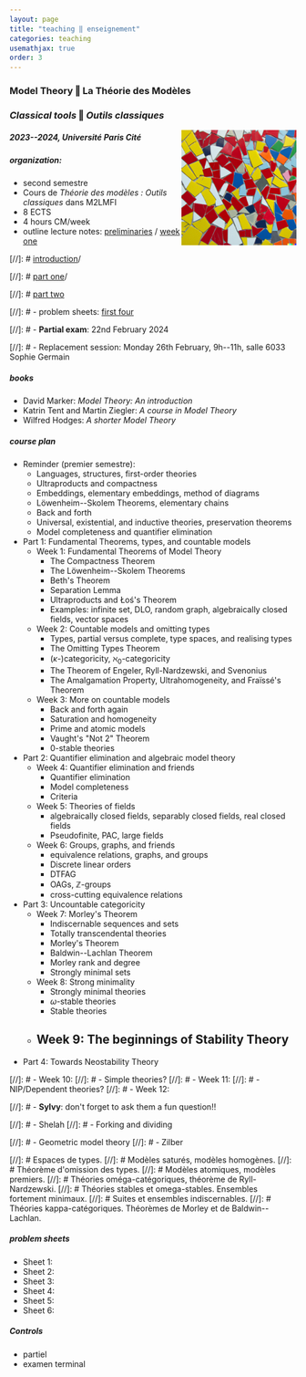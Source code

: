 ```yaml
---
layout: page
title: "teaching ‖ enseignement"
categories: teaching
usemathjax: true
order: 3
---
```


### Model Theory ‖ La Théorie des Modèles

### _Classical tools_ ‖ _Outils classiques_

<img src="/IMAGES/AI_IMAGES/irregular_tessellation1.jpg" width="40%" style="float:right;">

##### 2023--2024, Université Paris Cité

##### organization:
- second semestre
- Cours de _Théorie des modèles : Outils classiques_ dans M2LMFI
- 8 ECTS
- 4 hours CM/week
- outline lecture notes:
	[preliminaries](https://drive.google.com/file/d/1hj-VfC1kJv4Jd2UJwSyyEn2RcYTbK5La/view?usp=sharing) /
	[week one](https://drive.google.com/file/d/1a5c3KHFZdO5YzRPC4em5Og71U-WPKqbB/view?usp=sharing)

[//]: # [introduction](https://drive.google.com/file/d/1zmE7Bm4EZs2XGy6Ry-NiPpuEHqBWFv__/view?usp=drive_link)/

[//]: # [part one](https://drive.google.com/file/d/1zQ_YTzAUwXiPYxBtYtpktKwp5pHCbfNv/view?usp=drive_link)/

[//]: # [part two](https://drive.google.com/file/d/1rwgUh-wa1yoKjzUD-6qKZ_qQcQIy013g/view?usp=drive_link)

[//]: # - problem sheets: [first four](https://drive.google.com/file/d/1etr93O1RvEz-71YCNf2j-Mg-f6debI6T/view?usp=sharing)

[//]: # - <a class="linkdebugmain">**Partial exam**</a>: 22nd February 2024

[//]: # - Replacement session: Monday 26th February, 9h--11h, salle 6033 Sophie Germain

##### books

- David Marker: _Model Theory: An introduction_
- Katrin Tent and Martin Ziegler: _A course in Model Theory_
- Wilfred Hodges: _A shorter Model Theory_

##### course plan

- Reminder (premier semestre):
	- Languages, structures, first-order theories
	- Ultraproducts and compactness
	- Embeddings, elementary embeddings, method of diagrams
	- Löwenheim--Skolem Theorems, elementary chains
	- Back and forth
	- Universal, existential, and inductive theories, preservation theorems
	- Model completeness and quantifier elimination
- Part 1: Fundamental Theorems, types, and countable models
	- Week 1: Fundamental Theorems of Model Theory
		- The Compactness Theorem
		- The Löwenheim--Skolem Theorems
		- Beth's Theorem
		- Separation Lemma
		- Ultraproducts and Łoś's Theorem 
		- Examples: infinite set, DLO, random graph, algebraically closed fields, vector spaces
	- Week 2: Countable models and omitting types
		- Types, partial versus complete, type spaces, and realising types
		- The Omitting Types Theorem
		- ($\kappa$-)categoricity, $\aleph_{0}$-categoricity
		- The Theorem of Engeler, Ryll-Nardzewski, and Svenonius
		- The Amalgamation Property, Ultrahomogeneity, and Fraïssé's Theorem
	- Week 3: More on countable models
		- Back and forth again
		- Saturation and homogeneity
		- Prime and atomic models
		- Vaught's "Not $2$" Theorem
		- $0$-stable theories
- Part 2: Quantifier elimination and algebraic model theory 
	- Week 4: Quantifier elimination and friends
		- Quantifier elimination
		- Model completeness
		- Criteria
	- Week 5: Theories of fields
		- algebraically closed fields, separably closed fields, real closed fields
		- Pseudofinite, PAC, large fields
	- Week 6: Groups, graphs, and friends
		- equivalence relations, graphs, and groups
		- Discrete linear orders
		- DTFAG
		- OAGs, $\mathbb{Z}$-groups
		- cross-cutting equivalence relations
- Part 3: Uncountable categoricity
	- Week 7: Morley's Theorem
		- Indiscernable sequences and sets
		- Totally transcendental theories
		- Morley's Theorem
		- Baldwin--Lachlan Theorem
		- Morley rank and degree
		- Strongly minimal sets
	- Week 8: Strong minimality
		- Strongly minimal theories
		- $\omega$-stable theories
		- Stable theories
	- Week 9: The beginnings of Stability Theory
		-
- Part 4: Towards Neostability Theory

[//]: # 	- Week 10:
[//]: # 		- Simple theories?
[//]: # 	- Week 11:
[//]: # 		- NIP/Dependent theories?
[//]: # 	- Week 12:

[//]: # - **Sylvy**: don't forget to ask them a fun question!!

[//]: # - Shelah
[//]: # - Forking and dividing

[//]: # - Geometric model theory
[//]: # - Zilber

[//]: # Espaces de types.
[//]: # Modèles saturés, modèles homogènes.
[//]: # Théorème d'omission des types.
[//]: # Modèles atomiques, modèles premiers.
[//]: # Théories oméga-catégoriques, théorème de Ryll-Nardzewski.
[//]: # Théories stables et omega-stables. Ensembles fortement minimaux.
[//]: # Suites et ensembles indiscernables.
[//]: # Théories kappa-catégoriques. Théorèmes de Morley et de Baldwin--Lachlan.

##### problem sheets

- Sheet 1:
- Sheet 2:
- Sheet 3:
- Sheet 4:
- Sheet 5:
- Sheet 6:

##### Controls

- partiel
- examen terminal

[contact]: ./contact
[UPC]:  https://u-paris.fr/
[IMJ-PRG]: https://u-paris.fr/
[LM]:   https://www.imj-prg.fr/lm/
[GeoMod]: https://home.mathematik.uni-freiburg.de/palacin/GeoMod/
[JSL]:  https://msp.org/mt/
[Model Theory]: https://msp.org/mt/
[first issue]:  https://msp.org/mt/
